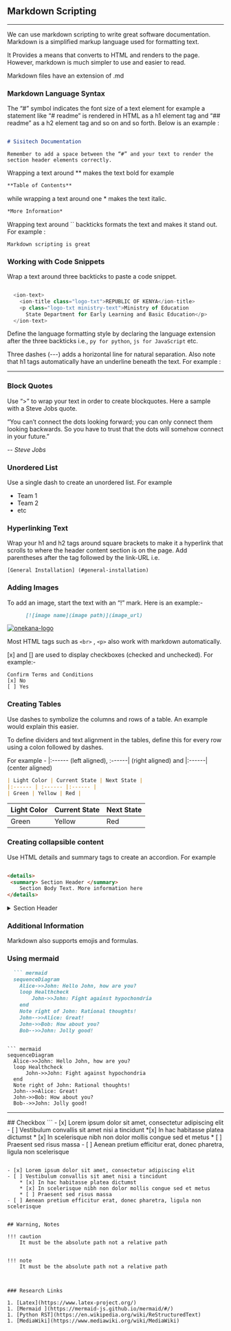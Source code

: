 
## Markdown Scripting

---

We can use markdown scripting to write great software documentation. Markdown is a simplified markup language used for formatting text.

It Provides a means that converts to HTML and renders to the page. However, markdown is much simpler to use and easier to read.

Markdown files have an extension of .md

### Markdown Language Syntax

The “#” symbol indicates the font size of a text element for example a statement like “# readme” is rendered in HTML as a h1 element tag and “## readme” as a h2 element tag and so on and so forth. Below is an example :

```md

# Sisitech Documentation

```

`Remember to add a space between the “#” and your text to render the section header elements correctly.`

Wrapping a text around ** makes the text bold for example  

```md
**Table of Contents** 
```

while wrapping a text around one * makes the text italic.

```md
*More Information* 
```

Wrapping text around `` backticks formats the text and makes it stand out. For example :

`Markdown scripting is great`

### Working with Code Snippets

Wrap a text around three backticks to paste a code snippet.

```js

  <ion-text>
    <ion-title class="logo-txt">REPUBLIC OF KENYA</ion-title>
    <p class="logo-txt ministry-text">Ministry of Education
      State Department for Early Learning and Basic Education</p>
  </ion-text>

```

Define the language formatting style by declaring the language extension after the three backticks i.e., `py for python`, `js for JavaScript` etc.

Three dashes (---) adds a horizontal line for natural separation. Also note that h1 tags automatically have an underline beneath the text. For example :

---

### Block Quotes

Use “>” to wrap your text in order to create blockquotes. Here a sample with a Steve Jobs quote.

>
“You can’t connect the dots looking forward; you can only connect them looking backwards. So you have to trust that the dots will somehow connect in your future.”

-- *Steve Jobs*
>

### Unordered List

Use a single dash to create an unordered list. For example

- Team 1
- Team 2
- etc

### Hyperlinking Text

Wrap your h1 and h2 tags around square brackets to make it a hyperlink that scrolls to where the header content section is on the page. Add parentheses after the tag followed by the link-URL i.e.

`[General Installation] (#general-installation)`

### Adding Images

To add an image, start the text with an “!” mark. Here is an example:-

```md
      [![image name](image path)](image_url)
```

[![onekana-logo](../../images/onekana-logo.png)](https://moekedash.request.africa/)

Most HTML tags such as `<br>` , `<p>` also work with markdown automatically.

[x] and [] are used to display checkboxes (checked and unchecked). For example:-

  ```
  Confirm Terms and Conditions
  [x] No
  [ ] Yes
  ```

### Creating Tables

Use dashes to symbolize the columns and rows of a table. An example would explain this easier.

To define dividers and text alignment in the tables, define this for every row using a colon followed by dashes.

For example - |:------ (left aligned), :------| (right aligned) and |:------| (center aligned)

```md
| Light Color | Current State | Next State |
|:------ | :------ |:------ |
| Green | Yellow | Red |

```

| Light Color | Current State | Next State |
|:------ | :------ |:------ |
| Green | Yellow | Red |

### Creating collapsible content  

Use HTML details and summary tags to create an accordion. For example

```md

<details>
 <summary> Section Header </summary>
    Section Body Text. More information here
</details>

```

<details>
 <summary> Section Header </summary>
    Section Body Text. More information here.
</details>

### Additional Information

Markdown also supports emojis  and formulas.

### Using mermaid

```md
  ``` mermaid
  sequenceDiagram
    Alice->>John: Hello John, how are you?
    loop Healthcheck
        John->>John: Fight against hypochondria
    end
    Note right of John: Rational thoughts!
    John-->>Alice: Great!
    John->>Bob: How about you?
    Bob-->>John: Jolly good!
  ```

```

``` mermaid
sequenceDiagram
  Alice->>John: Hello John, how are you?
  loop Healthcheck
      John->>John: Fight against hypochondria
  end
  Note right of John: Rational thoughts!
  John-->>Alice: Great!
  John->>Bob: How about you?
  Bob-->>John: Jolly good!
```

<hr>
## Checkbox
```
- [x] Lorem ipsum dolor sit amet, consectetur adipiscing elit
- [ ] Vestibulum convallis sit amet nisi a tincidunt
    *[x] In hac habitasse platea dictumst
    * [x] In scelerisque nibh non dolor mollis congue sed et metus
    * [ ] Praesent sed risus massa
- [ ] Aenean pretium efficitur erat, donec pharetra, ligula non scelerisque

```

- [x] Lorem ipsum dolor sit amet, consectetur adipiscing elit
- [ ] Vestibulum convallis sit amet nisi a tincidunt
    * [x] In hac habitasse platea dictumst
    * [x] In scelerisque nibh non dolor mollis congue sed et metus
    * [ ] Praesent sed risus massa
- [ ] Aenean pretium efficitur erat, donec pharetra, ligula non scelerisque


## Warning, Notes

!!! caution
    It must be the absolute path not a relative path


!!! note
    It must be the absolute path not a relative path



### Research Links

1. [Latex](https://www.latex-project.org/)
1. [Mermaid ](https://mermaid-js.github.io/mermaid/#/)
1. [Python RST](https://en.wikipedia.org/wiki/ReStructuredText)
1. [MediaWiki](https://www.mediawiki.org/wiki/MediaWiki)
